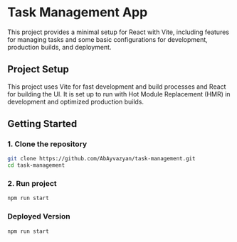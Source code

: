 # Task Management App

This project provides a minimal setup for React with Vite, including features for managing tasks and some basic configurations for development, production builds, and deployment.

## Project Setup

This project uses Vite for fast development and build processes and React for building the UI. It is set up to run with Hot Module Replacement (HMR) in development and optimized production builds.

## Getting Started

### 1. Clone the repository

```bash
git clone https://github.com/AbAyvazyan/task-management.git
cd task-management
```

### 2. Run project

```bash
npm run start
```


### Deployed Version

```bash
npm run start
```
